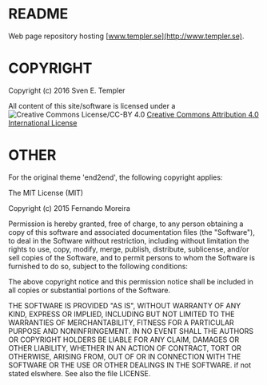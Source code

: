 # README

Web page repository hosting [www.templer.se](http://www.templer.se).

# COPYRIGHT

Copyright (c) 2016 Sven E. Templer

All content of this site/software is licensed under a
![Creative Commons License/CC-BY 4.0](https://i.creativecommons.org/l/by/4.0/80x15.png) 
[Creative Commons Attribution 4.0 International License](http://creativecommons.org/licenses/by/4.0/) 

# OTHER

For the original theme 'end2end', the following copyright applies:

The MIT License (MIT)

Copyright (c) 2015 Fernando Moreira

Permission is hereby granted, free of charge, to any person obtaining a copy
of this software and associated documentation files (the "Software"), to deal
in the Software without restriction, including without limitation the rights
to use, copy, modify, merge, publish, distribute, sublicense, and/or sell
copies of the Software, and to permit persons to whom the Software is
furnished to do so, subject to the following conditions:

The above copyright notice and this permission notice shall be included in all
copies or substantial portions of the Software.

THE SOFTWARE IS PROVIDED "AS IS", WITHOUT WARRANTY OF ANY KIND, EXPRESS OR
IMPLIED, INCLUDING BUT NOT LIMITED TO THE WARRANTIES OF MERCHANTABILITY,
FITNESS FOR A PARTICULAR PURPOSE AND NONINFRINGEMENT. IN NO EVENT SHALL THE
AUTHORS OR COPYRIGHT HOLDERS BE LIABLE FOR ANY CLAIM, DAMAGES OR OTHER
LIABILITY, WHETHER IN AN ACTION OF CONTRACT, TORT OR OTHERWISE, ARISING FROM,
OUT OF OR IN CONNECTION WITH THE SOFTWARE OR THE USE OR OTHER DEALINGS IN THE
SOFTWARE.
 if not stated elswhere. See also the file LICENSE.
